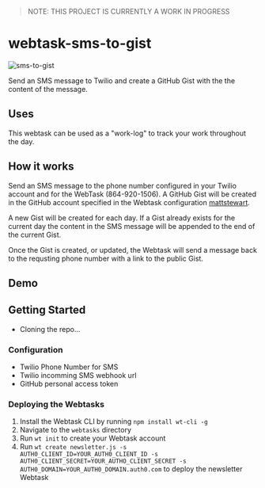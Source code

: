 > NOTE: THIS PROJECT IS CURRENTLY A WORK IN PROGRESS

# webtask-sms-to-gist

![sms-to-gist](https://github.com/mattstewart/webtask-sms-to-gist/blob/master/assets/sms-to-gist.gif|alt=sms-to-gist-preview)

Send an SMS message to Twilio and create a GitHub Gist with the the content of the message. 

## Uses

This webtask can be used as a "work-log" to track your work throughout the day.

## How it works

Send an SMS message to the phone number configured in your Twilio account and for the WebTask (864-920-1506). A GitHub Gist will be created in the GitHub account specified in the Webtask configuration [mattstewart](https://github.com/mattstewart/).

A new Gist will be created for each day. If a Gist already exists for the current day the content in the SMS message will be appended to the end of the current Gist. 

Once the Gist is created, or updated, the Webtask will send a message back to the requsting phone number with a link to the public Gist.

## Demo

## Getting Started

* Cloning the repo...

### Configuration
* Twilio Phone Number for SMS
* Twilio incomming SMS webhook url
* GitHub personal access token

### Deploying the Webtasks

1. Install the Webtask CLI by running `npm install wt-cli -g`
2. Navigate to the `webtasks` directory
3. Run `wt init` to create your Webtask account
4. Run `wt create newsletter.js -s AUTH0_CLIENT_ID=YOUR_AUTH0_CLIENT_ID -s AUTH0_CLIENT_SECRET=YOUR_AUTHO_CLIENT_SECRET -s AUTH0_DOMAIN=YOUR_AUTH0_DOMAIN.auth0.com` to deploy the newsletter Webtask

